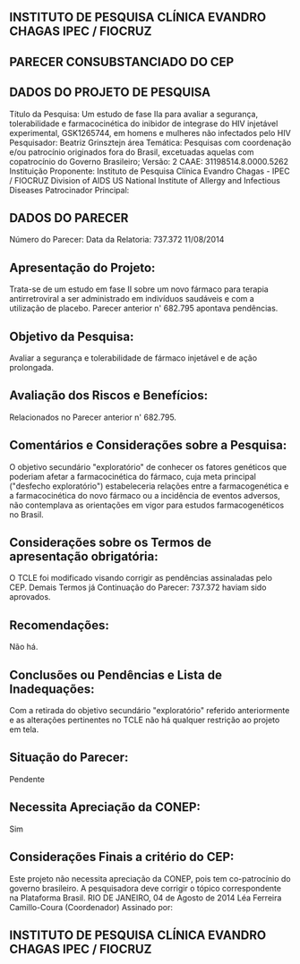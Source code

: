 
## INSTITUTO DE PESQUISA CLÍNICA EVANDRO CHAGAS IPEC / FIOCRUZ

## PARECER CONSUBSTANCIADO DO CEP

## DADOS DO PROJETO DE PESQUISA
Título da Pesquisa:
Um estudo de fase IIa para avaliar a segurança, tolerabilidade e farmacocinética do inibidor de integrase do HIV injetável experimental, GSK1265744, em homens e mulheres não infectados pelo HIV
Pesquisador:
Beatriz Grinsztejn
área Temática:
Pesquisas com coordenação e/ou patrocínio originados fora do Brasil, excetuadas aquelas com copatrocínio do Governo Brasileiro;
Versão:
2
CAAE:
31198514.8.0000.5262
Instituição Proponente:
Instituto de Pesquisa Clínica Evandro Chagas - IPEC / FIOCRUZ
Division of AIDS US National Institute of Allergy and Infectious Diseases Patrocinador Principal:

## DADOS DO PARECER
Número do Parecer:
Data da Relatoria:
737.372
11/08/2014

## Apresentação do Projeto:
Trata-se de um estudo em fase II sobre um novo fármaco para terapia antirretroviral a ser administrado em indivíduos saudáveis e com a utilização de placebo. Parecer anterior n' 682.795 apontava pendências.

## Objetivo da Pesquisa:
Avaliar a segurança e tolerabilidade de fármaco injetável e de ação prolongada.

## Avaliação dos Riscos e Benefícios:
Relacionados no Parecer anterior n' 682.795.

## Comentários e Considerações sobre a Pesquisa:
O objetivo secundário "exploratório" de conhecer os fatores genéticos que poderiam afetar a farmacocinética do fármaco, cuja meta principal ("desfecho exploratório") estabeleceria relações entre a farmacogenética e a farmacocinética do novo fármaco ou a incidência de eventos adversos, não contemplava as orientações em vigor para estudos farmacogenéticos no Brasil.

## Considerações sobre os Termos de apresentação obrigatória:
O TCLE foi modificado visando corrigir as pendências assinaladas pelo CEP. Demais Termos já
Continuação do Parecer: 737.372
haviam sido aprovados.

## Recomendações:
Não há.

## Conclusões ou Pendências e Lista de Inadequações:
Com a retirada do objetivo secundário "exploratório" referido anteriormente e as alterações pertinentes no TCLE não há qualquer restrição ao projeto em tela.

## Situação do Parecer:
Pendente

## Necessita Apreciação da CONEP:
Sim

## Considerações Finais a critério do CEP:
Este projeto não necessita apreciação da CONEP, pois tem co-patrocínio do governo brasileiro. A pesquisadora deve corrigir o tópico correspondente na Plataforma Brasil.
RIO DE JANEIRO, 04 de Agosto de 2014
Léa Ferreira Camillo-Coura (Coordenador) Assinado por:

## INSTITUTO DE PESQUISA CLÍNICA EVANDRO CHAGAS IPEC / FIOCRUZ

